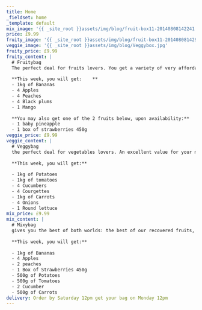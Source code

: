 ```yaml
---
title: Home
_fieldset: home
_template: default
mix_image: '{{ _site_root }}assets/img/blog/fruit-box11-20140808142241.jpg'
price: £9.99
fruity_image: '{{ _site_root }}assets/img/blog/fruit-box11-20140808142918.jpg'
veggie_image: '{{ _site_root }}assets/img/blog/Veggybox.jpg'
fruity_price: £9.99
fruity_content: |
  # Fruitybag 
  The perfect deal for fruits lovers. You get a variety of very affordable fruits every week, sourced from the best farmers.
  
  **This week, you will get:	**
  - 1kg of Bananas
  - 4 Apples
  - 4 Peaches
  - 4 Black plums
  - 1 Mango
  
  **You may also get one of the 2 fruits below, upon availability:**
  - 1 baby pineapple
  - 1 box of strawberries 450g
veggie_price: £9.99
veggie_content: |
  # Veggybag
  the perfect deal for vegetables lovers. An excellent value for your money, certainly plenty of nutritious meals to come. All our vegetables are recovered from the top farmers in the UK and Europe.
  
  **This week, you will get:**
  
  - 1kg of Potatoes
  - 1kg of tomatoes
  - 4 Cucumbers
  - 4 Courgettes
  - 1kg of Carrots
  - 4 Onions
  - 1 Round lettuce
mix_price: £9.99
mix_content: |
  # Mixybag 
  gives you the best of both worlds: the best of our recovered fruits, and the best of our recovered vegetables. Just thinking about what you'll get already makes us hungry! 
  
  **This week, you will get:**
  
  - 1kg of Bananas
  - 4 Apples
  - 2 peaches
  - 1 Box of Strawberries 450g
  - 500g of Potatoes
  - 500g of Tomatoes
  - 2 Cucumber
  - 500g of Carrots
delivery: Order by Saturday 12pm get your bag on Monday 12pm
---
```

